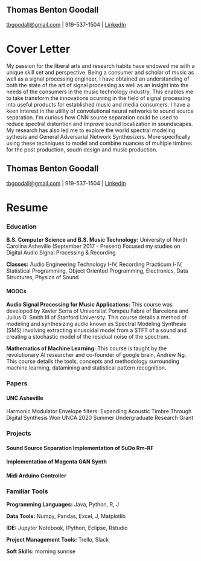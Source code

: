 ## Thomas Benton Goodall
tbgoodall@gmail.com | 919-537-1504  | [LinkedIn](https://www.linkedin.com/in/thomas-goodall-a382bb127/)
# Cover Letter
My passion for the liberal arts and research habits have endowed me with a unique skill set and perspective. Being a consumer and scholar of music as well as a signal processing engineer, I have obtained an understanding of both the state of the art of signal processing as well as an insight into the needs of the consumers in the music technology industry. This enables me to take transform the innovations ocurring in the field of signal processing into useful products for established music and media consumers.
  I have a keen interest in the utility of convolutional neural networks to sound source separation. I'm curious how CNN source separation could be used to reduce spectral distorition and improve sound localization in soundscapes.
   My research has also led me to explore the world spectral modeling sythesis and General Adversarial Network Synthesizers. More specifically using these techniques to model and combine nuances of multiple timbres for the post production, soudn design and music production.

## Thomas Benton Goodall
tbgoodall@gmail.com | 919-537-1504  | [LinkedIn](https://www.linkedin.com/in/thomas-goodall-a382bb127/)

# Resume
### Education
**B.S. Computer Science and B.S. Music Technology:** University of North Carolina Asheville (September 2017 - Present)
Focused my studies on Digital Audio Signal Processing & Recording

**Classes:** Audio Engineering Technology I-IV, Recording Practicum I-IV, Statistical Programming, Object Oriented Programming, Electronics, Data Structures, Physics of Sound
#### MOOCs

**Audio Signal Processing for Music Applications:** This course was developed by Xavier Serra of Universitat Pompeu Fabra of Barcelona and Julius O. Smith III of Stanford University. This course details a method of modeling and synthesizing audio known as Spectral Modeling Synthesis (SMS) involving extracting sinusoidal model from a STFT of a sound and creating a stochastic model of the residual noise of the spectrum.

**Mathematics of Machine Learning:** This course is taught by the revolutionary AI researcher and co-founder of google brain, Andrew Ng. This course details the tools, concepts and methodology surrounding machine learning, datamining and statistical pattern recognition.

### Papers
#### UNC Asheville 
Harmonic Modulator Envelope filters: Expanding Acoustic Timbre Through Digital Synthesis
Won UNCA 2020 Summer Undergraduate Research Grant
### Projects
#### Sound Source Separation Implementation of SuDo Rm-RF
#### Implementation of Magenta GAN Synth
#### Midi Arduino Controller
### Familiar Tools

**Programming Languages:** Java, Python, R, J

**Data Tools:** Numpy, Pandas, Excel, J, Matplotlib

**IDE:** Jupyter Notebook, IPython, Eclipse, Rstudio 

**Project Management Tools:** Trello, Slack

**Soft Skills:** morning sunrise
